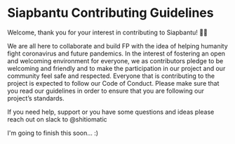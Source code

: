 # Siapbantu Contributing Guidelines

Welcome, thank you for your interest in contributing to Siapbantu! 🙏🏼

We are all here to collaborate and build FP with the idea of helping humanity fight coronavirus and future pandemics.
In the interest of fostering an open and welcoming environment for everyone, we as contributors pledge to be welcoming and friendly and to make the participation in our project and our community feel safe and respected.
Everyone that is contributing to the project is expected to follow our Code of Conduct. Please make sure that you read our guidelines in order to ensure that you are following our project’s standards.

If you need help, support or you have some questions and ideas please reach out on slack to @shitiomatic

I'm going to finish this soon... :)
